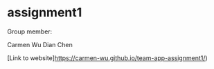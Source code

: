 # assignment1

Group member: 

Carmen Wu 
Dian Chen 

[Link to website]https://carmen-wu.github.io/team-app-assignment1/)
